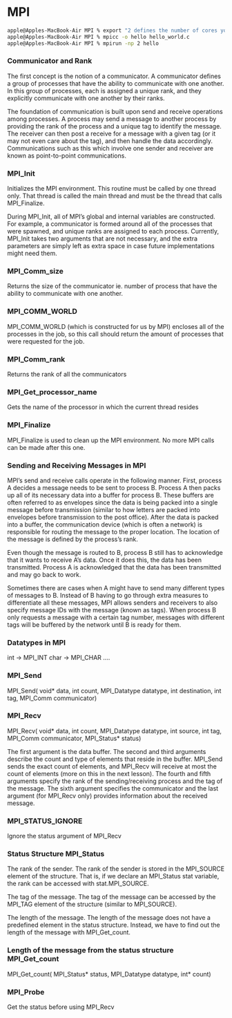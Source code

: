 # MPI

```bash
apple@Apples-MacBook-Air MPI % export "2 defines the number of cores you want to use"
apple@Apples-MacBook-Air MPI % mpicc -o hello hello_world.c
apple@Apples-MacBook-Air MPI % mpirun -np 2 hello
```

### Communicator and Rank

The first concept is the notion of a communicator. A communicator defines a group of processes that have the ability to communicate with one another. In this group of processes, each is assigned a unique rank, and they explicitly communicate with one another by their ranks.

The foundation of communication is built upon send and receive operations among processes. A process may send a message to another process by providing the rank of the process and a unique tag to identify the message. The receiver can then post a receive for a message with a given tag (or it may not even care about the tag), and then handle the data accordingly. Communications such as this which involve one sender and receiver are known as point-to-point communications.

### MPI_Init

Initializes the MPI environment. This routine must be called by one thread only. That thread is called the main thread and must be the thread that calls MPI_Finalize.

During MPI_Init, all of MPI’s global and internal variables are constructed. For example, a communicator is formed around all of the processes that were spawned, and unique ranks are assigned to each process. Currently, MPI_Init takes two arguments that are not necessary, and the extra parameters are simply left as extra space in case future implementations might need them.

### MPI_Comm_size

Returns the size of the communicator ie. number of process that have the ability to communicate with one another.

### MPI_COMM_WORLD

MPI_COMM_WORLD (which is constructed for us by MPI) encloses all of the processes in the job, so this call should return the amount of processes that were requested for the job.

### MPI_Comm_rank

Returns the rank of all the communicators

### MPI_Get_processor_name

Gets the name of the processor in which the current thread resides

### MPI_Finalize

MPI_Finalize is used to clean up the MPI environment. No more MPI calls can be made after this one.

### Sending and Receiving Messages in MPI

MPI’s send and receive calls operate in the following manner. First, process A decides a message needs to be sent to process B. Process A then packs up all of its necessary data into a buffer for process B. These buffers are often referred to as envelopes since the data is being packed into a single message before transmission (similar to how letters are packed into envelopes before transmission to the post office). After the data is packed into a buffer, the communication device (which is often a network) is responsible for routing the message to the proper location. The location of the message is defined by the process’s rank.

Even though the message is routed to B, process B still has to acknowledge that it wants to receive A’s data. Once it does this, the data has been transmitted. Process A is acknowledged that the data has been transmitted and may go back to work.

Sometimes there are cases when A might have to send many different types of messages to B. Instead of B having to go through extra measures to differentiate all these messages, MPI allows senders and receivers to also specify message IDs with the message (known as tags). When process B only requests a message with a certain tag number, messages with different tags will be buffered by the network until B is ready for them.

### Datatypes in MPI

int -> MPI_INT
char -> MPI_CHAR
....

### MPI_Send

MPI_Send(
    void* data,
    int count,
    MPI_Datatype datatype,
    int destination,
    int tag,
    MPI_Comm communicator)

### MPI_Recv

MPI_Recv(
    void* data,
    int count,
    MPI_Datatype datatype,
    int source,
    int tag,
    MPI_Comm communicator,
    MPI_Status* status)

The first argument is the data buffer. The second and third arguments describe the count and type of elements that reside in the buffer. MPI_Send sends the exact count of elements, and MPI_Recv will receive at most the count of elements (more on this in the next lesson). The fourth and fifth arguments specify the rank of the sending/receiving process and the tag of the message. The sixth argument specifies the communicator and the last argument (for MPI_Recv only) provides information about the received message.

### MPI_STATUS_IGNORE

Ignore the status argument of MPI_Recv

### Status Structure MPI_Status

The rank of the sender. The rank of the sender is stored in the MPI_SOURCE element of the structure. That is, if we declare an MPI_Status stat variable, the rank can be accessed with stat.MPI_SOURCE.

The tag of the message. The tag of the message can be accessed by the MPI_TAG element of the structure (similar to MPI_SOURCE).

The length of the message. The length of the message does not have a predefined element in the status structure. Instead, we have to find out the length of the message with MPI_Get_count.

### Length of the message from the status structure MPI_Get_count

MPI_Get_count(
    MPI_Status* status,
    MPI_Datatype datatype,
    int* count)

### MPI_Probe

Get the status before using MPI_Recv